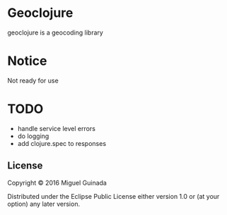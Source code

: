 # Geoclojure

geoclojure is a geocoding library

# Notice

Not ready for use

# TODO

* handle service level errors
* do logging
* add clojure.spec to responses

## License

Copyright © 2016 Miguel Guinada

Distributed under the Eclipse Public License either version 1.0 or (at
your option) any later version.
